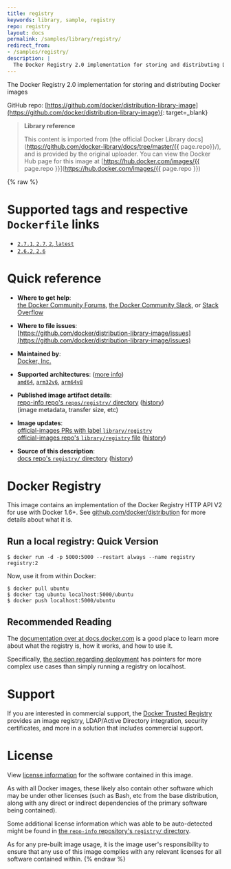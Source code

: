 ```yaml
---
title: registry
keywords: library, sample, registry
repo: registry
layout: docs
permalink: /samples/library/registry/
redirect_from:
- /samples/registry/
description: |
  The Docker Registry 2.0 implementation for storing and distributing Docker images
---
```


The Docker Registry 2.0 implementation for storing and distributing Docker images


GitHub repo: [https://github.com/docker/distribution-library-image](https://github.com/docker/distribution-library-image){: target=_blank}

> **Library reference**
>
> This content is imported from
> [the official Docker Library docs](https://github.com/docker-library/docs/tree/master/{{ page.repo}}/),
> and is provided by the original uploader. You can view the Docker Hub page for this image at
> [https://hub.docker.com/images/{{ page.repo }}](https://hub.docker.com/images/{{ page.repo }})

<!-- content begin -->
{% raw %}
<!--

********************************************************************************

WARNING:

    DO NOT EDIT "registry/README.md"

    IT IS AUTO-GENERATED

    (from the other files in "registry/" combined with a set of templates)

********************************************************************************

-->

# Supported tags and respective `Dockerfile` links

-	[`2.7.1`, `2.7`, `2`, `latest`](https://github.com/docker/distribution-library-image/blob/0b6ea3ba50b65563600a717f07db4cfa6f18f957/amd64/Dockerfile)
-	[`2.6.2`, `2.6`](https://github.com/docker/distribution-library-image/blob/fc40f1f1051bb4a42ee4661ccaa190c1bd6c6be9/amd64/Dockerfile)

# Quick reference

-	**Where to get help**:  
	[the Docker Community Forums](https://forums.docker.com/), [the Docker Community Slack](https://blog.docker.com/2016/11/introducing-docker-community-directory-docker-community-slack/), or [Stack Overflow](https://stackoverflow.com/search?tab=newest&q=docker)

-	**Where to file issues**:  
	[https://github.com/docker/distribution-library-image/issues](https://github.com/docker/distribution-library-image/issues)

-	**Maintained by**:  
	[Docker, Inc.](https://github.com/docker/distribution-library-image)

-	**Supported architectures**: ([more info](https://github.com/docker-library/official-images#architectures-other-than-amd64))  
	[`amd64`](https://hub.docker.com/r/amd64/registry/), [`arm32v6`](https://hub.docker.com/r/arm32v6/registry/), [`arm64v8`](https://hub.docker.com/r/arm64v8/registry/)

-	**Published image artifact details**:  
	[repo-info repo's `repos/registry/` directory](https://github.com/docker-library/repo-info/blob/master/repos/registry) ([history](https://github.com/docker-library/repo-info/commits/master/repos/registry))  
	(image metadata, transfer size, etc)

-	**Image updates**:  
	[official-images PRs with label `library/registry`](https://github.com/docker-library/official-images/pulls?q=label%3Alibrary%2Fregistry)  
	[official-images repo's `library/registry` file](https://github.com/docker-library/official-images/blob/master/library/registry) ([history](https://github.com/docker-library/official-images/commits/master/library/registry))

-	**Source of this description**:  
	[docs repo's `registry/` directory](https://github.com/docker-library/docs/tree/master/registry) ([history](https://github.com/docker-library/docs/commits/master/registry))

# Docker Registry

This image contains an implementation of the Docker Registry HTTP API V2 for use with Docker 1.6+. See [github.com/docker/distribution](https://github.com/docker/distribution) for more details about what it is.

## Run a local registry: Quick Version

```console
$ docker run -d -p 5000:5000 --restart always --name registry registry:2
```

Now, use it from within Docker:

```console
$ docker pull ubuntu
$ docker tag ubuntu localhost:5000/ubuntu
$ docker push localhost:5000/ubuntu
```

## Recommended Reading

The [documentation over at docs.docker.com](https://docs.docker.com/registry/) is a good place to learn more about what the registry is, how it works, and how to use it.

Specifically, [the section regarding deployment](https://docs.docker.com/registry/deploying/) has pointers for more complex use cases than simply running a registry on localhost.

# Support

If you are interested in commercial support, the [Docker Trusted Registry](https://www.docker.com/docker-trusted-registry) provides an image registry, LDAP/Active Directory integration, security certificates, and more in a solution that includes commercial support.

# License

View [license information](https://github.com/docker/distribution/blob/master/LICENSE) for the software contained in this image.

As with all Docker images, these likely also contain other software which may be under other licenses (such as Bash, etc from the base distribution, along with any direct or indirect dependencies of the primary software being contained).

Some additional license information which was able to be auto-detected might be found in [the `repo-info` repository's `registry/` directory](https://github.com/docker-library/repo-info/tree/master/repos/registry).

As for any pre-built image usage, it is the image user's responsibility to ensure that any use of this image complies with any relevant licenses for all software contained within.
{% endraw %}
